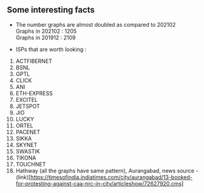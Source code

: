 ## Some interesting facts

* The number graphs are almost doubled as compared to 202102 <br>
Graphs in 202102 : 1205 <br>
Graphs in 201912 : 2109 <br>

* ISPs that are worth looking :
1. ACTFIBERNET
2. BSNL
3. GPTL
4. CLICK
5. ANI
6. ETH-EXPRESS
7. EXCITEL
8. JETSPOT
9. JIO
10. LUCKY
11. ORTEL
12. PACENET
13. SIKKA
14. SKYNET
15. SWASTIK
16. TIKONA
17. TOUCHNET
18. Hathway \(all the graphs have same pattern), Aurangabad, news source - (link)[https://timesofindia.indiatimes.com/city/aurangabad/13-booked-for-protesting-against-caa-nrc-in-city/articleshow/72627920.cms]






